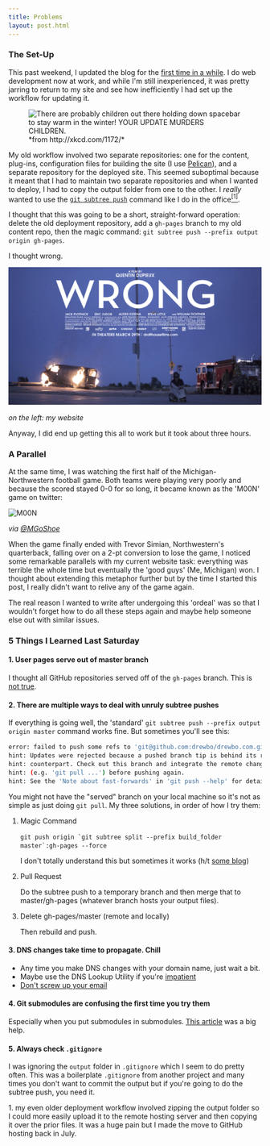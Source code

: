 ```yaml
---
title: Problems
layout: post.html
---
```


### The Set-Up

This past weekend, I updated the blog for the [first time in a while](/2014-11-08-july-and/). I do web development now at work, and while I'm still inexperienced, it was pretty jarring to return to my site and see how inefficiently I had set up the workflow for updating it.

<figure>
<img style="height:300px; width:auto;" src="http://imgs.xkcd.com/comics/workflow.png" alt="There are probably children out there holding down spacebar to stay warm in the winter! YOUR UPDATE MURDERS CHILDREN.">
  <figcaption>*from http://xkcd.com/1172/*</figcaption>
</figure>

My old workflow involved two separate repositories: one for the content, plug-ins, configuration files for building the site (I use [Pelican](http://docs.getpelican.com/en/3.5.0/)), and a separate repository for the deployed site. This seemed suboptimal because it meant that I had to maintain two separate repositories and when I wanted to deploy, I had to copy the output folder from one to the other. I *really* wanted to use the [`git subtree push`](http://git-scm.com/book/en/v1/Git-Tools-Subtree-Merging) command like I do in the office[<sup>[1]</sup>](#footnote-1).

I thought that this was going to be a short, straight-forward operation: delete the old deployment repository, add a `gh-pages` branch to my old content repo, then the magic command: `git subtree push --prefix output origin gh-pages`.

I thought wrong.

![movie poster: WRONG](/images/wrong-motion-poster2.gif)

*on the left: my website*

Anyway, I did end up getting this all to work but it took about three hours.

### A Parallel

At the same time, I was watching the first half of the Michigan-Northwestern football game. Both teams were playing very poorly and because the scored stayed 0-0 for so long, it became known as the 'M00N' game on twitter:

![M00N](https://pbs.twimg.com/media/B18tHJ2CIAENLTu.jpg)

*via [@MGoShoe](https://twitter.com/MGoShoe/status/531192890132013056/photo/1)*

When the game finally ended with Trevor Simian, Northwestern's quarterback, falling over on a 2-pt conversion to lose the game, I noticed some remarkable parallels with my current website task: everything was terrible the whole time but eventually the 'good guys' (Me, Michigan) won. I thought about extending this metaphor further but by the time I started this post, I really didn't want to relive any of the game again.

The real reason I wanted to write after undergoing this 'ordeal' was so that I wouldn't forget how to do all these steps again and maybe help someone else out with similar issues.

### 5 Things I Learned Last Saturday

#### 1. User pages serve out of master branch

I thought all GitHub repositories served off of the `gh-pages` branch. This is [not true](https://help.github.com/articles/user-organization-and-project-pages/#user--organization-pages).

#### 2. There are multiple ways to deal with unruly subtree pushes

If everything is going well, the 'standard' `git subtree push --prefix output origin master` command works fine. But sometimes you'll see this:

```bash
error: failed to push some refs to 'git@github.com:drewbo/drewbo.com.git'
hint: Updates were rejected because a pushed branch tip is behind its remote
hint: counterpart. Check out this branch and integrate the remote changes
hint: (e.g. 'git pull ...') before pushing again.
hint: See the 'Note about fast-forwards' in 'git push --help' for details
```

You might not have the "served" branch on your local machine so it's not as simple as just doing `git pull`. My three solutions, in order of how I try them:

1. Magic Command

    ``git push origin `git subtree split --prefix build_folder master`:gh-pages --force``

    I don't totally understand this but sometimes it works (h/t [some blog](http://stevenclontz.com/blog/2014/05/08/git-subtree-push-for-deployment/))

2. Pull Request

    Do the subtree push to a temporary branch and then merge that to master/gh-pages (whatever branch hosts your output files).

3. Delete gh-pages/master (remote and locally)

    Then rebuild and push.

#### 3. DNS changes take time to propagate. Chill

- Any time you make DNS changes with your domain name, just wait a bit.
- Maybe use the DNS Lookup Utility if you're [impatient](http://linux.die.net/man/1/dig)
- [Don't screw up your email](http://imakewebthings.com/blog/github-pages-email/)

#### 4. Git submodules are confusing the first time you try them

Especially when you put submodules in submodules. [This article](https://chrisjean.com/git-submodules-adding-using-removing-and-updating/) was a big help.

#### 5. Always check `.gitignore`

I was ignoring the `output` folder in `.gitignore` which I seem to do pretty often. This was a boilerplate `.gitignore` from another project and many times you don't want to commit the output but if you're going to do the subtree push, you need it.

<div class="footnotes">
1. <a name="footnote-1"></a> my even older deployment workflow involved zipping the output folder so I could more easily upload it to the remote hosting server and then copying it over the prior files. It was a huge pain but I made the move to GitHub hosting back in July.
</div>
